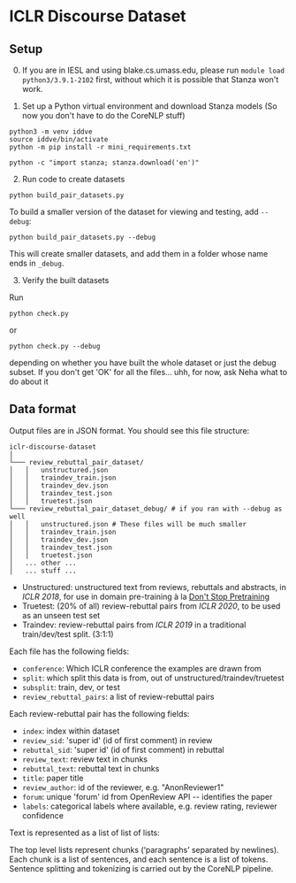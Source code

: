 # ICLR Discourse Dataset

## Setup

0. If you are in IESL and using blake.cs.umass.edu, please run `module load python3/3.9.1-2102` first, without which it is possible that Stanza won't work.

1. Set up a Python virtual environment and download Stanza models (So now you don't have to do the CoreNLP stuff)
```
python3 -m venv iddve
source iddve/bin/activate
python -m pip install -r mini_requirements.txt

python -c "import stanza; stanza.download('en')"
```

2. Run code to create datasets
```
python build_pair_datasets.py
```

To build a smaller version of the dataset for viewing and testing, add `--debug`:

```
python build_pair_datasets.py --debug
```

This will create smaller datasets, and add them in a folder whose name ends in `_debug`.

3. Verify the built datasets

Run
```
python check.py
```
or 
```
python check.py --debug
```
depending on whether you have built the whole dataset or just the debug subset. If you don't get 'OK' for all the files... uhh, for now, ask Neha what to do about it

## Data format

Output files are in JSON format. You should see this file structure:

```
iclr-discourse-dataset
│
└─── review_rebuttal_pair_dataset/
│   │   unstructured.json
│   │   traindev_train.json
│   │   traindev_dev.json
│   │   traindev_test.json
│   │   truetest.json
└─── review_rebuttal_pair_dataset_debug/ # if you ran with --debug as well
│   │   unstructured.json # These files will be much smaller
│   │   traindev_train.json
│   │   traindev_dev.json
│   │   traindev_test.json
│   │   truetest.json
│   ... other ...
│   ... stuff ...

```
* Unstructured: unstructured text from reviews, rebuttals and abstracts, in *ICLR 2018*, for use in domain pre-training à la [Don't Stop Pretraining](https://arxiv.org/abs/2004.10964)
* Truetest: (20% of all) review-rebuttal pairs from *ICLR 2020*, to be used as an unseen test set
* Traindev: review-rebuttal pairs from *ICLR 2019* in a traditional train/dev/test split. (3:1:1)

Each file has the following fields:
* `conference`: Which ICLR conference the examples are drawn from
* `split`: which split this data is from, out of unstructured/traindev/truetest
* `subsplit`: train, dev, or test
* `review_rebuttal_pairs`: a list of review-rebuttal pairs

Each review-rebuttal pair has the following fields:
* `index`: index within dataset 
* `review_sid`: 'super id' (id of first comment) in review 
* `rebuttal_sid`: 'super id' (id of first comment) in rebuttal 
* `review_text`: review text in chunks
* `rebuttal_text`: rebuttal text in chunks
* `title`: paper title
* `review_author`: id of the reviewer, e.g. "AnonReviewer1"
* `forum`: unique 'forum' id from OpenReview API -- identifies the paper
* `labels`: categorical labels where available, e.g. review rating, reviewer confidence

Text is represented as a list of list of lists:

The top level lists represent chunks (‘paragraphs’ separated by newlines). Each chunk is a list of sentences, and each sentence is a list of tokens. Sentence splitting and tokenizing is carried out by the CoreNLP pipeline.
